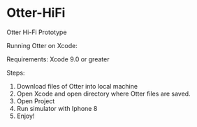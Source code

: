 # Otter-HiFi
Otter Hi-Fi Prototype


Running Otter on Xcode: 

Requirements: 
Xcode 9.0 or greater

Steps:
1. Download files of Otter into local machine
2. Open Xcode and open directory where Otter files are saved. 
3. Open Project
4. Run simulator with Iphone 8 
5. Enjoy! 

